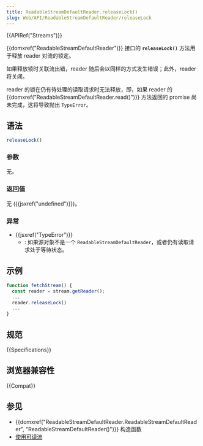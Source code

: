```yaml
---
title: ReadableStreamDefaultReader.releaseLock()
slug: Web/API/ReadableStreamDefaultReader/releaseLock
---
```


{{APIRef("Streams")}}

{{domxref("ReadableStreamDefaultReader")}} 接口的 **`releaseLock()`** 方法用于释放 reader 对流的锁定。

如果释放锁时关联流出错，reader 随后会以同样的方式发生错误；此外，reader 将关闭。

reader 的锁在仍有待处理的读取请求时无法释放，即，如果 reader 的 {{domxref("ReadableStreamDefaultReader.read()")}} 方法返回的 promise 尚未完成，这将导致抛出 `TypeError`。

## 语法

```js
releaseLock()
```

### 参数

无。

### 返回值

无 ({{jsxref("undefined")}})。

### 异常

- {{jsxref("TypeError")}}
  - : 如果源对象不是一个 `ReadableStreamDefaultReader`，或者仍有读取请求处于等待状态。

## 示例

```js
function fetchStream() {
  const reader = stream.getReader();
  ...
  reader.releaseLock()
  ...
}
```

## 规范

{{Specifications}}

## 浏览器兼容性

{{Compat}}

## 参见

- {{domxref("ReadableStreamDefaultReader.ReadableStreamDefaultReader", "ReadableStreamDefaultReader()")}} 构造函数
- [使用可读流](/zh-CN/docs/Web/API/Streams_API/Using_readable_streams)

